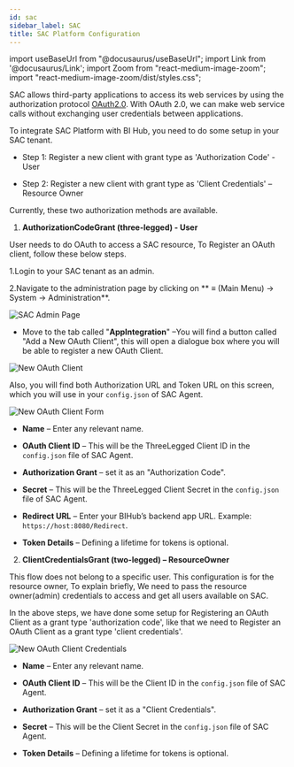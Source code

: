 ```yaml
---
id: sac 
sidebar_label: SAC
title: SAC Platform Configuration 
---
```


import useBaseUrl from "@docusaurus/useBaseUrl";
import Link from '@docusaurus/Link';
import Zoom from "react-medium-image-zoom";
import "react-medium-image-zoom/dist/styles.css";

SAC allows third-party applications to access its web services by using the authorization protocol [OAuth2.0](https://oauth.net/2/). With OAuth 2.0, we can make web service calls without exchanging user credentials between applications.

To integrate SAC Platform with BI Hub, you need to do some setup in your SAC tenant.

* Step 1: Register a new client with grant type as 'Authorization Code' - User

* Step 2: Register a new client with grant type as 'Client Credentials' –Resource Owner

Currently, these two authorization methods are available.

1. **AuthorizationCodeGrant (three-legged) - User**

User needs to do OAuth to access a SAC resource, To Register an OAuth client, follow these below steps.

1.Login to your SAC tenant as an admin.

2.Navigate to the administration page by clicking on ** ≡ (Main Menu) -> System -> Administration**.

<div style={{textAlign: 'center'}}>
  <Zoom>
<img alt="SAC Admin Page" src={useBaseUrl('/doc-images/sac/admin-page.png')}/>
  </Zoom>
</div>

- Move to the tab called "**AppIntegration**" –You will find a button called "Add a New OAuth Client", this will open a dialogue box where you will be able to register a new OAuth Client.

<div style={{textAlign: 'center'}}>
  <Zoom>
<img alt="New OAuth Client" src={useBaseUrl('/doc-images/sac/new-oauth-client.png')}/>
  </Zoom>
</div>

Also, you will find both Authorization URL and Token URL on this screen, which you will use in your `config.json` of SAC Agent.

<div style={{textAlign: 'center'}}>
  <Zoom>
<img alt="New OAuth Client Form" src={useBaseUrl('/doc-images/sac/new-oauth-client-form.png')}/>
  </Zoom>
</div>

- **Name** – Enter any relevant name.

- **OAuth Client ID** – This will be the ThreeLegged Client ID in the `config.json` file of SAC Agent.

- **Authorization Grant** – set it as an "Authorization Code".

- **Secret** – This will be the ThreeLegged Client Secret in the `config.json` file of SAC Agent.

- **Redirect URL** – Enter your BIHub’s backend app URL. Example: `https://host:8080/Redirect`.

- **Token Details** – Defining a lifetime for tokens is optional.

2. **ClientCredentialsGrant (two-legged) – ResourceOwner**

This flow does not belong to a specific user. This configuration is for the resource owner, To explain briefly, We need to pass the resource owner(admin) credentials to access and get all users available on SAC.

In the above steps, we have done some setup for Registering an OAuth Client as a grant type 'authorization code', like that we need to Register an OAuth Client as a grant type 'client credentials'.

<div style={{textAlign: 'center'}}>
  <Zoom>
<img alt="New OAuth Client Credentials" src={useBaseUrl('/doc-images/sac/new-oauth-client-credentials.png')}/>
  </Zoom>
</div>

- **Name** – Enter any relevant name.

- **OAuth Client ID** – This will be the Client ID in the `config.json` file of SAC Agent.

- **Authorization Grant** – set it as a "Client Credentials".

- **Secret** – This will be the Client Secret in the `config.json` file of SAC Agent.

- **Token Details** – Defining a lifetime for tokens is optional.
